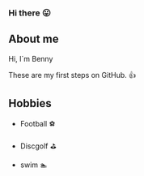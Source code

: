 ### Hi there :stuck_out_tongue:

## About me

Hi, I´m Benny

These are my first steps on GitHub. :+1:

## Hobbies
- Football :soccer:

- Discgolf :golf:

- swim :swimmer:

